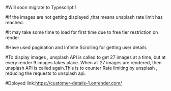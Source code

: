 #Will soon migrate to Typescript!!

#If the images are not getting displayed ,that means unsplash rate limit has reached.

#It may take some time to load for first time due to free tier restriction on render

#Have used  pagination and Infinite Scrolling for getting user details


#To display images , unsplash API is called to get 27 images at a time, but at every render 9 images takes place. When all 27 images are rendered, then unsplash API is called again.This is to counter Rate limiting by unsplash , reducing the requests to unsplash api.

#Dployed link:https://customer-details-1.onrender.com/



